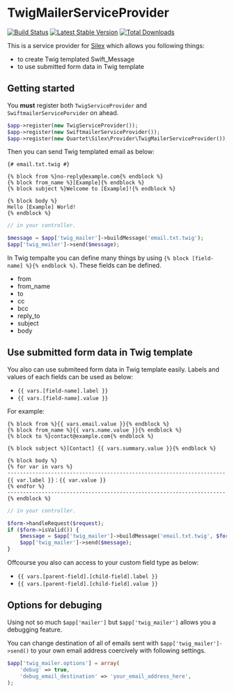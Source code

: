 # TwigMailerServiceProvider

[![Build Status](https://travis-ci.org/qckanemoto/TwigMailerServiceProvider.svg?branch=master)](https://travis-ci.org/qckanemoto/TwigMailerServiceProvider)
[![Latest Stable Version](https://poser.pugx.org/qckanemoto/twigmailer-service-provider/v/stable.svg)](https://packagist.org/packages/qckanemoto/twigmailer-service-provider)
[![Total Downloads](https://poser.pugx.org/qckanemoto/twigmailer-service-provider/downloads.svg)](https://packagist.org/packages/qckanemoto/twigmailer-service-provider)

This is a service provider for [Silex](http://silex.sensiolabs.org/) which allows you following things:

 * to create Twig templated Swift_Message
 * to use submitted form data in Twig template

## Getting started

You **must** register both `TwigServiceProvider` and `SwiftmailerServicePorvider` on ahead.

```php
$app->register(new TwigServiceProvider());
$app->register(new SwiftmailerServiceProvider());
$app->register(new Quartet\Silex\Provider\TwigMailerServiceProvider());
```

Then you can send Twig templated email as below:

```twig
{# email.txt.twig #}

{% block from %}no-reply@example.com{% endblock %}
{% block from_name %}[Example]{% endblock %}
{% block subject %}Welcome to [Example]!{% endblock %}

{% block body %}
Hello [Example] World!
{% endblock %}
```

```php
// in your controller.

$message = $app['twig_mailer']->buildMessage('email.txt.twig');
$app['twig_meiler']->send($message);
```

In Twig tempalte you can define many things by using `{% block [field-name] %}{% endblock %}`.
These fields can be defined.

 * from
 * from_name
 * to
 * cc
 * bcc
 * reply_to
 * subject
 * body


## Use submitted form data in Twig template

You also can use submiteed form data in Twig template easily.
Labels and values of each fields can be used as below:

 * `{{ vars.[field-name].label }}`
 * `{{ vars.[field-name].value }}`

For example:

```twig
{% block from %}{{ vars.email.value }}{% endblock %}
{% block from_name %}{{ vars.name.value }}{% endblock %}
{% block to %}contact@example.com{% endblock %}

{% block subject %}[Contact] {{ vars.summary.value }}{% endblock %}

{% block body %}
{% for var in vars %}
----------------------------------------------------------------------
{{ var.label }}：{{ var.value }}
{% endfor %}
----------------------------------------------------------------------
{% endblock %}
```

```php
// in your controller.

$form->handleRequest($request);
if ($form->isValid()) {
    $message = $app['twig_mailer']->buildMessage('email.txt.twig', $form);
    $app['twig_mailer']->send($message);
}
```

Offcourse you also can access to your custom field type as below:

 * `{{ vars.[parent-field].[child-field].label }}`
 * `{{ vars.[parent-field].[child-field].value }}`

## Options for debuging

Using not so much `$app['mailer']` but `$app['twig_mailer']` allows you a debugging feature.

You can change destination of all of emails sent with `$app['twig_mailer']->send()` to your own email address coercively with following settings.

```php
$app['twig_mailer.options'] = array(
    'debug' => true,
    'debug_email_destination' => 'your_email_address_here',
);
```

